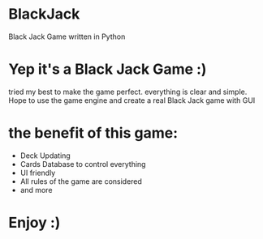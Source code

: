 # BlackJack
Black Jack Game written in Python

# Yep it's a Black Jack Game :)

tried my best to make the game perfect.
everything is clear and simple.
Hope to use the game engine and create a real Black Jack game with GUI

# the benefit of this game:
- Deck Updating
- Cards Database to control everything
- UI friendly
- All rules of the game are considered
- and more

# Enjoy :)
